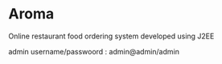 # Aroma
Online restaurant food ordering system developed using J2EE

admin username/passwoord : admin@admin/admin
